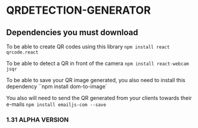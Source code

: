 # QRDETECTION-GENERATOR

## Dependencies you must download
To be able to create QR codes using this library
``npm install react qrcode.react``

To be able to detect a QR in front of the camera
``npm install react-webcam jsqr``

To be able to save your QR image generated, you also need to install this dependency
``npm install dom-to-image`

You also will need to send the QR generated from your clients towards their e-mails
``npm install emailjs-com --save``

### 1.31 ALPHA VERSION
